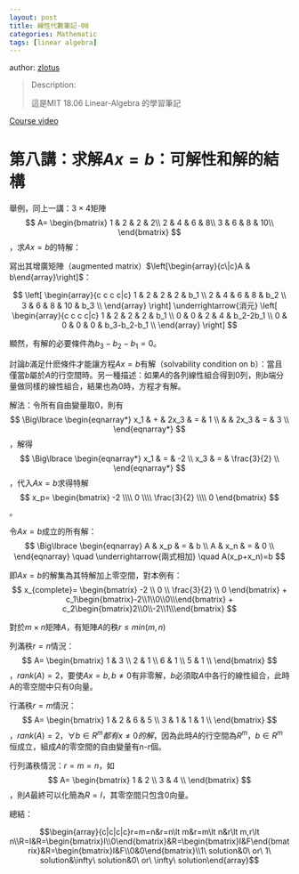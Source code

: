 ```yaml
---
layout: post
title: 線性代數筆記-08
categories: Mathematic
tags: [linear algebra]
---
```


author: [zlotus](https://github.com/zlotus/notes-linear-algebra)

> Description:
>
> 這是MIT 18.06 Linear-Algebra 的學習筆記	

[Course video](https://www.youtube.com/watch?v=QVKj3LADCnA&list=PLE7DDD91010BC51F8&index=9&ab_channel=MITOpenCourseWare)

<!-- more -->

# 第八講：求解$Ax=b$：可解性和解的結構

舉例，同上一講：$3 \times 4$矩陣
$$
A=
\begin{bmatrix}
1 & 2 & 2 & 2\\
2 & 4 & 6 & 8\\
3 & 6 & 8 & 10\\
\end{bmatrix}
$$，求$Ax=b$的特解：

寫出其增廣矩陣（augmented matrix）$\left[\begin{array}{c\|c}A & b\end{array}\right]$：

$$
\left[
\begin{array}{c c c c|c}
1 & 2 & 2 & 2 & b_1 \\
2 & 4 & 6 & 8 & b_2 \\
3 & 6 & 8 & 10 & b_3 \\
\end{array}
\right]
\underrightarrow{消元}
\left[
\begin{array}{c c c c|c}
1 & 2 & 2 & 2 & b_1 \\
0 & 0 & 2 & 4 & b_2-2b_1 \\
0 & 0 & 0 & 0 & b_3-b_2-b_1 \\
\end{array}
\right]
$$

顯然，有解的必要條件為$b_3-b_2-b_1=0$。

討論$b$滿足什麽條件才能讓方程$Ax=b$有解（solvability condition on b）：當且僅當$b$屬於$A$的行空間時。另一種描述：如果$A$的各列線性組合得到$0$列，則$b$端分量做同樣的線性組合，結果也為$0$時，方程才有解。

解法：令所有自由變量取$0$，則有
$$
\Big\lbrace
\begin{eqnarray*}
x_1 & + & 2x_3 & = & 1 \\
    &   & 2x_3 & = & 3 \\
\end{eqnarray*}
$$
，解得
$$
\Big\lbrace
\begin{eqnarray*}
x_1 & = & -2 \\
x_3 & = & \frac{3}{2} \\
\end{eqnarray*}
$$
，代入$Ax=b$求得特解
$$
x_p=
\begin{bmatrix}
-2 \\\\ 0 \\\\ \frac{3}{2} \\\\ 0
\end{bmatrix}
$$。

令$Ax=b$成立的所有解：
$$
\Big\lbrace
\begin{eqnarray}
A & x_p & = & b \\
A & x_n & = & 0 \\
\end{eqnarray}
\quad
\underrightarrow{兩式相加}
\quad
A(x_p+x_n)=b
$$

即$Ax=b$的解集為其特解加上零空間，對本例有：
$$
x_{complete}=
\begin{bmatrix}
-2 \\ 0 \\ \frac{3}{2} \\ 0
\end{bmatrix}
+
c_1\begin{bmatrix}-2\\1\\0\\0\\\end{bmatrix}
+
c_2\begin{bmatrix}2\\0\\-2\\1\\\end{bmatrix}
$$

對於$m \times n$矩陣$A$，有矩陣$A$的秩$r \leq min(m, n)$

列滿秩$r=n$情況：
$$
A=
\begin{bmatrix}
1 & 3 \\
2 & 1 \\
6 & 1 \\
5 & 1 \\
\end{bmatrix}
$$
，$rank(A)=2$，要使$Ax=b, b \neq 0$有非零解，$b$必須取$A$中各行的線性組合，此時A的零空間中只有$0$向量。

行滿秩$r=m$情況：
$$
A=
\begin{bmatrix}
1 & 2 & 6 & 5 \\
3 & 1 & 1 & 1 \\
\end{bmatrix}
$$
，$rank(A)=2$，$\forall b \in R^m都有x \neq 0的解$，因為此時$A$的行空間為$R^m$，$b \in R^m$恒成立，組成$A$的零空間的自由變量有n-r個。

行列滿秩情況：$r=m=n$，如
$$
A=
\begin{bmatrix}
1 & 2 \\
3 & 4 \\
\end{bmatrix}
$$
，則$A$最終可以化簡為$R=I$，其零空間只包含$0$向量。

總結：

$$\begin{array}{c|c|c|c}r=m=n&r=n\lt m&r=m\lt n&r\lt m,r\lt n\\R=I&R=\begin{bmatrix}I\\0\end{bmatrix}&R=\begin{bmatrix}I&F\end{bmatrix}&R=\begin{bmatrix}I&F\\0&0\end{bmatrix}\\1\ solution&0\ or\ 1\ solution&\infty\ solution&0\ or\ \infty\ solution\end{array}$$
